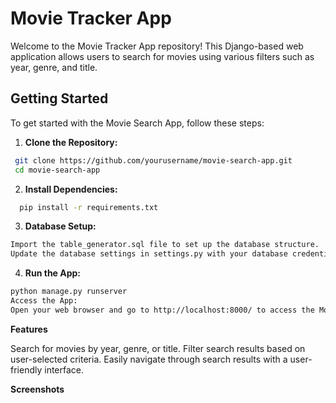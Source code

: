 # Movie Tracker App

Welcome to the Movie Tracker App repository! This Django-based web application allows users to search for movies using various filters such as year, genre, and title.

## Getting Started

To get started with the Movie Search App, follow these steps:

1. **Clone the Repository:**
  ```sh
   git clone https://github.com/yourusername/movie-search-app.git
   cd movie-search-app
````
2. **Install Dependencies:**
  ```sh
    pip install -r requirements.txt
  ```

3. **Database Setup:**
  ```sh 
  Import the table_generator.sql file to set up the database structure.
  Update the database settings in settings.py with your database credentials.```
  ```

4. **Run the App:**
  ```sh
  python manage.py runserver
  Access the App:
  Open your web browser and go to http://localhost:8000/ to access the Movie Tracker App.
  ```

**Features**


Search for movies by year, genre, or title.
Filter search results based on user-selected criteria.
Easily navigate through search results with a user-friendly interface.

**Screenshots**

